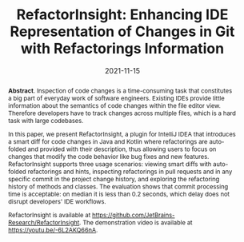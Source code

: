 ---
title: "RefactorInsight: Enhancing IDE Representation of Changes in Git with Refactorings Information"
authors: '<i>Zarina Kurbatova, Vladimir Kovalenko, Ioana Savu, Bob Brockbernd, Dan Andreescu, Matei Anton, Roman Venediktov, Elena Tikhomirova, and Timofey Bryksin</i>'
status: "accepted"
collection: publications
permalink: /publication/2021-11-15-refactorinsight
date: 2021-11-15
venue: "<b>ASE'21</b>"
pdf: 'https://arxiv.org/pdf/2108.11202.pdf'
tool: 'https://github.com/JetBrains-Research/RefactorInsight'
video: 'https://www.youtube.com/watch?v=-6L2AKQ66nA'
abstract: "<p><b>Abstract</b>. Inspection of code changes is a time-consuming task that constitutes a big part of everyday work of software engineers. Existing IDEs provide little information about the semantics of code changes within the file editor view. Therefore developers have to track changes across multiple files, which is a hard task with large codebases.</p><p>In this paper, we present RefactorInsight, a plugin for IntelliJ IDEA that introduces a smart diff for code changes in Java and Kotlin where refactorings are auto-folded and provided with their description, thus allowing users to focus on changes that modify the code behavior like bug fixes and new features. RefactorInsight supports three usage scenarios: viewing smart diffs with auto-folded refactorings and hints, inspecting refactorings in pull requests and in any specific commit in the project change history, and exploring the refactoring history of methods and classes. The evaluation shows that commit processing time is acceptable: on median it is less than 0.2 seconds, which delay does not disrupt developers' IDE workflows.</p><p>RefactorInsight is available at <a href='https://github.com/JetBrains-Research/RefactorInsight'>https://github.com/JetBrains-Research/RefactorInsight</a>. The demonstration video is available at <a href='https://youtu.be/-6L2AKQ66nA'>https://youtu.be/-6L2AKQ66nA</a>.</p>"
---